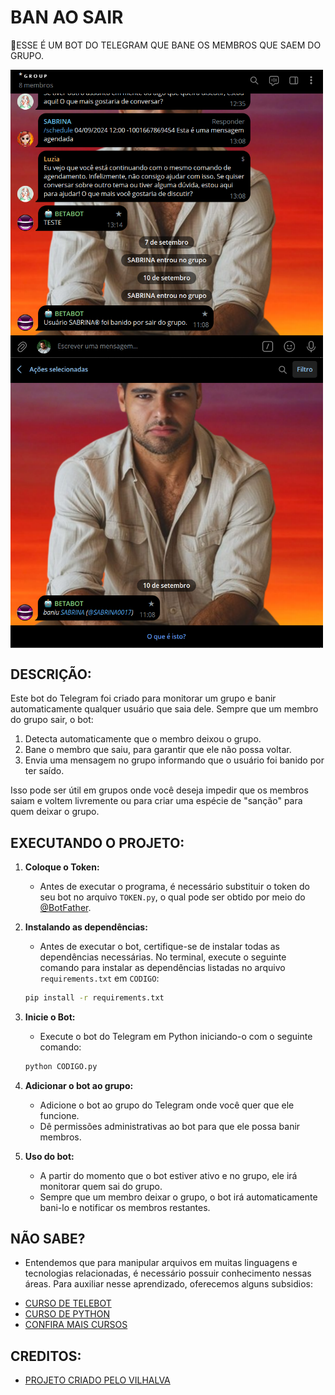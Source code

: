 # BAN AO SAIR
🔨ESSE É UM BOT DO TELEGRAM QUE BANE OS MEMBROS QUE SAEM DO GRUPO.

<img src="./IMAGENS/FOTO_1.png" align="center" width="500"> <br>
<img src="./IMAGENS/FOTO_2.png" align="center" width="500"> <br>

## DESCRIÇÃO:
Este bot do Telegram foi criado para monitorar um grupo e banir automaticamente qualquer usuário que saia dele. Sempre que um membro do grupo sair, o bot:
1. Detecta automaticamente que o membro deixou o grupo.
2. Bane o membro que saiu, para garantir que ele não possa voltar.
3. Envia uma mensagem no grupo informando que o usuário foi banido por ter saído.

Isso pode ser útil em grupos onde você deseja impedir que os membros saiam e voltem livremente ou para criar uma espécie de "sanção" para quem deixar o grupo.

## EXECUTANDO O PROJETO:
1. **Coloque o Token:**
   - Antes de executar o programa, é necessário substituir o token do seu bot no arquivo `TOKEN.py`, o qual pode ser obtido por meio do [@BotFather](https://t.me/BotFather).

2. **Instalando as dependências:**
   - Antes de executar o bot, certifique-se de instalar todas as dependências necessárias. No terminal, execute o seguinte comando para instalar as dependências listadas no arquivo `requirements.txt` em `CODIGO`:
   ```bash
   pip install -r requirements.txt
   ```

3. **Inicie o Bot:**
   - Execute o bot do Telegram em Python iniciando-o com o seguinte comando:
   ```bash
   python CODIGO.py
   ```

4. **Adicionar o bot ao grupo:**
   - Adicione o bot ao grupo do Telegram onde você quer que ele funcione.
   - Dê permissões administrativas ao bot para que ele possa banir membros.

5. **Uso do bot:**
   - A partir do momento que o bot estiver ativo e no grupo, ele irá monitorar quem sai do grupo.
   - Sempre que um membro deixar o grupo, o bot irá automaticamente bani-lo e notificar os membros restantes.

## NÃO SABE?
- Entendemos que para manipular arquivos em muitas linguagens e tecnologias relacionadas, é necessário possuir conhecimento nessas áreas. Para auxiliar nesse aprendizado, oferecemos alguns subsidios:
* [CURSO DE TELEBOT](https://github.com/VILHALVA/CURSO-DE-TELEBOT)
* [CURSO DE PYTHON](https://github.com/VILHALVA/CURSO-DE-PYTHON)
* [CONFIRA MAIS CURSOS](https://github.com/VILHALVA?tab=repositories&q=+topic:CURSO)

## CREDITOS:
- [PROJETO CRIADO PELO VILHALVA](https://github.com/VILHALVA)
